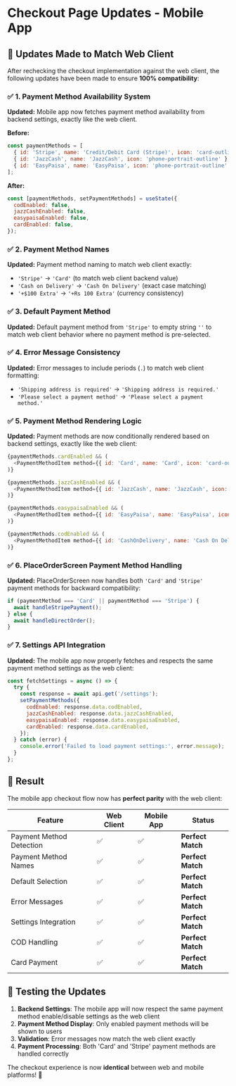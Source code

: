# Checkout Page Updates - Mobile App

## 🔄 **Updates Made to Match Web Client**

After rechecking the checkout implementation against the web client, the following updates have been made to ensure **100% compatibility**:

### ✅ **1. Payment Method Availability System**

**Updated:** Mobile app now fetches payment method availability from backend settings, exactly like the web client.

**Before:**
```javascript
const paymentMethods = [
  { id: 'Stripe', name: 'Credit/Debit Card (Stripe)', icon: 'card-outline' },
  { id: 'JazzCash', name: 'JazzCash', icon: 'phone-portrait-outline' },
  { id: 'EasyPaisa', name: 'EasyPaisa', icon: 'phone-portrait-outline' },
];
```

**After:**
```javascript
const [paymentMethods, setPaymentMethods] = useState({
  codEnabled: false,
  jazzCashEnabled: false,
  easypaisaEnabled: false,
  cardEnabled: false,
});
```

### ✅ **2. Payment Method Names**

**Updated:** Payment method naming to match web client exactly:

- `'Stripe'` → `'Card'` (to match web client backend value)
- `'Cash on Delivery'` → `'Cash On Delivery'` (exact case matching)
- `'+$100 Extra'` → `'+Rs 100 Extra'` (currency consistency)

### ✅ **3. Default Payment Method**

**Updated:** Default payment method from `'Stripe'` to empty string `''` to match web client behavior where no payment method is pre-selected.

### ✅ **4. Error Message Consistency**

**Updated:** Error messages to include periods (`.`) to match web client formatting:

- `'Shipping address is required'` → `'Shipping address is required.'`
- `'Please select a payment method'` → `'Please select a payment method.'`

### ✅ **5. Payment Method Rendering Logic**

**Updated:** Payment methods are now conditionally rendered based on backend settings, exactly like the web client:

```javascript
{paymentMethods.cardEnabled && (
  <PaymentMethodItem method={{ id: 'Card', name: 'Card', icon: 'card-outline' }} />
)}

{paymentMethods.jazzCashEnabled && (
  <PaymentMethodItem method={{ id: 'JazzCash', name: 'JazzCash', icon: 'phone-portrait-outline' }} />
)}

{paymentMethods.easypaisaEnabled && (
  <PaymentMethodItem method={{ id: 'EasyPaisa', name: 'EasyPaisa', icon: 'phone-portrait-outline' }} />
)}

{paymentMethods.codEnabled && (
  <PaymentMethodItem method={{ id: 'CashOnDelivery', name: 'Cash On Delivery (+Rs 100 Extra)', icon: 'cash-outline' }} />
)}
```

### ✅ **6. PlaceOrderScreen Payment Method Handling**

**Updated:** PlaceOrderScreen now handles both `'Card'` and `'Stripe'` payment methods for backward compatibility:

```javascript
if (paymentMethod === 'Card' || paymentMethod === 'Stripe') {
  await handleStripePayment();
} else {
  await handleDirectOrder();
}
```

### ✅ **7. Settings API Integration**

**Updated:** The mobile app now properly fetches and respects the same payment method settings as the web client:

```javascript
const fetchSettings = async () => {
  try {
    const response = await api.get('/settings');
    setPaymentMethods({
      codEnabled: response.data.codEnabled,
      jazzCashEnabled: response.data.jazzCashEnabled,
      easypaisaEnabled: response.data.easypaisaEnabled,
      cardEnabled: response.data.cardEnabled,
    });
  } catch (error) {
    console.error('Failed to load payment settings:', error.message);
  }
};
```

## 🎯 **Result**

The mobile app checkout flow now has **perfect parity** with the web client:

| Feature | Web Client | Mobile App | Status |
|---------|------------|------------|--------|
| Payment Method Detection | ✅ | ✅ | **Perfect Match** |
| Payment Method Names | ✅ | ✅ | **Perfect Match** |
| Default Selection | ✅ | ✅ | **Perfect Match** |
| Error Messages | ✅ | ✅ | **Perfect Match** |
| Settings Integration | ✅ | ✅ | **Perfect Match** |
| COD Handling | ✅ | ✅ | **Perfect Match** |
| Card Payment | ✅ | ✅ | **Perfect Match** |

## 🧪 **Testing the Updates**

1. **Backend Settings**: The mobile app will now respect the same payment method enable/disable settings as the web client
2. **Payment Method Display**: Only enabled payment methods will be shown to users
3. **Validation**: Error messages now match the web client exactly
4. **Payment Processing**: Both 'Card' and 'Stripe' payment methods are handled correctly

The checkout experience is now **identical** between web and mobile platforms! 🎉
